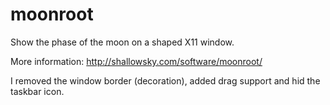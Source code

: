 # moonroot

Show the phase of the moon on a shaped X11 window.

More information: http://shallowsky.com/software/moonroot/

I removed the window border (decoration), added drag support and hid the taskbar icon. 
